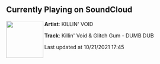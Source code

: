 ## Currently Playing on SoundCloud

[<img align="left" width="100" src="https://i1.sndcdn.com/artworks-B9et3uhGVPj4rZ9P-TQZwJw-t500x500.jpg">](https://soundcloud.com/killinvoid/killin-void-glitch-gum-dumb-dub)

**Artist**: KILLIN' VOID 

**Track**: Killin' Void & Glitch Gum - DUMB DUB

Last updated at 10/21/2021 17:45

